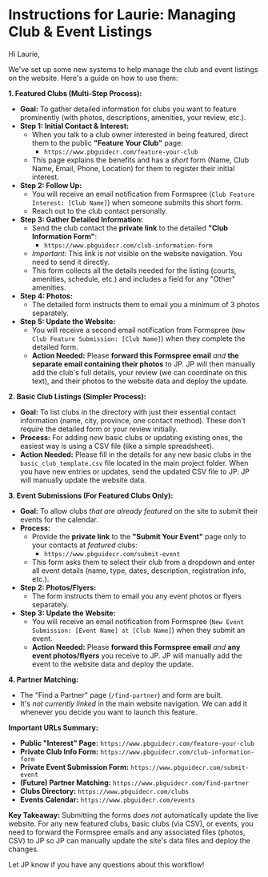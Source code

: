 # Instructions for Laurie: Managing Club & Event Listings

Hi Laurie,

We've set up some new systems to help manage the club and event listings on the website. Here's a guide on how to use them:

**1. Featured Clubs (Multi-Step Process):**

*   **Goal:** To gather detailed information for clubs you want to feature prominently (with photos, descriptions, amenities, your review, etc.).
*   **Step 1: Initial Contact & Interest:**
    *   When you talk to a club owner interested in being featured, direct them to the public **"Feature Your Club"** page:
        *   `https://www.pbguidecr.com/feature-your-club`
    *   This page explains the benefits and has a *short* form (Name, Club Name, Email, Phone, Location) for them to register their initial interest.
*   **Step 2: Follow Up:**
    *   You will receive an email notification from Formspree (`Club Feature Interest: [Club Name]`) when someone submits this short form.
    *   Reach out to the club contact personally.
*   **Step 3: Gather Detailed Information:**
    *   Send the club contact the **private link** to the detailed **"Club Information Form"**:
        *   `https://www.pbguidecr.com/club-information-form`
    *   *Important:* This link is *not* visible on the website navigation. You need to send it directly.
    *   This form collects all the details needed for the listing (courts, amenities, schedule, etc.) and includes a field for any "Other" amenities.
*   **Step 4: Photos:**
    *   The detailed form instructs them to email you a minimum of 3 photos separately.
*   **Step 5: Update the Website:**
    *   You will receive a second email notification from Formspree (`New Club Feature Submission: [Club Name]`) when they complete the detailed form.
    *   **Action Needed:** Please **forward this Formspree email** *and* **the separate email containing their photos** to JP. JP will then manually add the club's full details, your review (we can coordinate on this text), and their photos to the website data and deploy the update.

**2. Basic Club Listings (Simpler Process):**

*   **Goal:** To list clubs in the directory with just their essential contact information (name, city, province, one contact method). These don't require the detailed form or your review initially.
*   **Process:** For adding *new* basic clubs or updating existing ones, the easiest way is using a CSV file (like a simple spreadsheet).
*   **Action Needed:** Please fill in the details for any new basic clubs in the `basic_club_template.csv` file located in the main project folder. When you have new entries or updates, send the updated CSV file to JP. JP will manually update the website data.

**3. Event Submissions (For Featured Clubs Only):**

*   **Goal:** To allow clubs *that are already featured* on the site to submit their events for the calendar.
*   **Process:**
    *   Provide the **private link** to the **"Submit Your Event"** page only to your contacts at *featured* clubs:
        *   `https://www.pbguidecr.com/submit-event`
    *   This form asks them to select their club from a dropdown and enter all event details (name, type, dates, description, registration info, etc.).
*   **Step 2: Photos/Flyers:**
    *   The form instructs them to email you any event photos or flyers separately.
*   **Step 3: Update the Website:**
    *   You will receive an email notification from Formspree (`New Event Submission: [Event Name] at [Club Name]`) when they submit an event.
    *   **Action Needed:** Please **forward this Formspree email** *and* **any event photos/flyers** you receive to JP. JP will manually add the event to the website data and deploy the update.

**4. Partner Matching:**

*   The "Find a Partner" page (`/find-partner`) and form are built.
*   It's *not currently linked* in the main website navigation. We can add it whenever you decide you want to launch this feature.

**Important URLs Summary:**

*   **Public "Interest" Page:** `https://www.pbguidecr.com/feature-your-club`
*   **Private Club Info Form:** `https://www.pbguidecr.com/club-information-form`
*   **Private Event Submission Form:** `https://www.pbguidecr.com/submit-event`
*   **(Future) Partner Matching:** `https://www.pbguidecr.com/find-partner`
*   **Clubs Directory:** `https://www.pbguidecr.com/clubs`
*   **Events Calendar:** `https://www.pbguidecr.com/events`

**Key Takeaway:** Submitting the forms *does not* automatically update the live website. For any new featured clubs, basic clubs (via CSV), or events, you need to forward the Formspree emails and any associated files (photos, CSV) to JP so JP can manually update the site's data files and deploy the changes.

Let JP know if you have any questions about this workflow! 